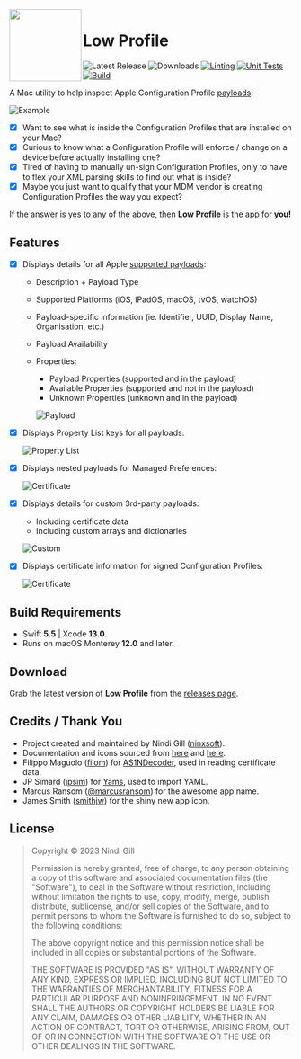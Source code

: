 <img align="left" width="128" height="128" src="Readme%20Resources/App%20Icon.png">

# Low Profile

![Latest Release](https://img.shields.io/github/v/release/ninxsoft/LowProfile?display_name=tag&label=Latest%20Release&sort=semver) ![Downloads](https://img.shields.io/github/downloads/ninxsoft/LowProfile/total?label=Downloads) [![Linting](https://github.com/ninxsoft/LowProfile/actions/workflows/linting.yml/badge.svg)](https://github.com/ninxsoft/LowProfile/actions/workflows/linting.yml) [![Unit Tests](https://github.com/ninxsoft/LowProfile/actions/workflows/unit_tests.yml/badge.svg)](https://github.com/ninxsoft/LowProfile/actions/workflows/unit_tests.yml) [![Build](https://github.com/ninxsoft/LowProfile/actions/workflows/build.yml/badge.svg)](https://github.com/ninxsoft/LowProfile/actions/workflows/build.yml)

A Mac utility to help inspect Apple Configuration Profile [payloads](https://developer.apple.com/documentation/devicemanagement/profile-specific_payload_keys):

![Example](Readme%20Resources/Example.png)

- [x] Want to see what is inside the Configuration Profiles that are installed on your Mac?
- [x] Curious to know what a Configuration Profile will enforce / change on a device before actually installing one?
- [x] Tired of having to manually un-sign Configuration Profiles, only to have to flex your XML parsing skills to find out what is inside?
- [x] Maybe you just want to qualify that your MDM vendor is creating Configuration Profiles the way you expect?

If the answer is yes to any of the above, then **Low Profile** is the app for **you!**

## Features

- [x] Displays details for all Apple [supported payloads](https://developer.apple.com/documentation/devicemanagement/profile-specific_payload_keys):

  - Description + Payload Type
  - Supported Platforms (iOS, iPadOS, macOS, tvOS, watchOS)
  - Payload-specific information (ie. Identifier, UUID, Display Name, Organisation, etc.)
  - Payload Availability
  - Properties:

    - Payload Properties (supported and in the payload)
    - Available Properties (supported and not in the payload)
    - Unknown Properties (unknown and in the payload)

    ![Payload](Readme%20Resources/Payload.png)

- [x] Displays Property List keys for all payloads:

  ![Property List](Readme%20Resources/Property%20List.png)

- [x] Displays nested payloads for Managed Preferences:

  ![Certificate](Readme%20Resources/Managed%20Preferences.png)

- [x] Displays details for custom 3rd-party payloads:

  - Including certificate data
  - Including custom arrays and dictionaries

  ![Custom](Readme%20Resources/Custom.png)

- [x] Displays certificate information for signed Configuration Profiles:

  ![Certificate](Readme%20Resources/Certificate.png)

## Build Requirements

- Swift **5.5** | Xcode **13.0**.
- Runs on macOS Monterey **12.0** and later.

## Download

Grab the latest version of **Low Profile** from the [releases page](https://github.com/ninxsoft/LowProfile/releases).

## Credits / Thank You

- Project created and maintained by Nindi Gill ([ninxsoft](https://github.com/ninxsoft)).
- Documentation and icons sourced from [here](https://developer.apple.com/documentation/devicemanagement) and [here](https://support.apple.com/en-au/guide/mdm/welcome/web).
- Filippo Maguolo ([filom](https://github.com/filom)) for [AS1NDecoder](https://github.com/filom/ASN1Decoder), used in reading certificate data.
- JP Simard ([jpsim](https://github.com/jpsim)) for [Yams](https://github.com/jpsim/Yams), used to import YAML.
- Marcus Ransom ([@marcusransom](https://twitter.com/marcusransom)) for the awesome app name.
- James Smith ([smithjw](https://github.com/smithjw)) for the shiny new app icon.

## License

> Copyright © 2023 Nindi Gill
>
> Permission is hereby granted, free of charge, to any person obtaining a copy
> of this software and associated documentation files (the "Software"), to deal
> in the Software without restriction, including without limitation the rights
> to use, copy, modify, merge, publish, distribute, sublicense, and/or sell
> copies of the Software, and to permit persons to whom the Software is
> furnished to do so, subject to the following conditions:
>
> The above copyright notice and this permission notice shall be included in all
> copies or substantial portions of the Software.
>
> THE SOFTWARE IS PROVIDED "AS IS", WITHOUT WARRANTY OF ANY KIND, EXPRESS OR
> IMPLIED, INCLUDING BUT NOT LIMITED TO THE WARRANTIES OF MERCHANTABILITY,
> FITNESS FOR A PARTICULAR PURPOSE AND NONINFRINGEMENT. IN NO EVENT SHALL THE
> AUTHORS OR COPYRIGHT HOLDERS BE LIABLE FOR ANY CLAIM, DAMAGES OR OTHER
> LIABILITY, WHETHER IN AN ACTION OF CONTRACT, TORT OR OTHERWISE, ARISING FROM,
> OUT OF OR IN CONNECTION WITH THE SOFTWARE OR THE USE OR OTHER DEALINGS IN THE
> SOFTWARE.
